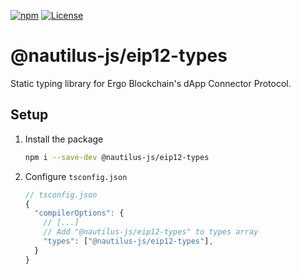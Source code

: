 [![npm](https://badgen.net/npm/v/@nautilus-js/eip12-types)](https://www.npmjs.com/package/@nautilus-js/eip12-types)
[![License](https://badgen.net/github/license/capt-nemo429/eip12-types/)](https://github.com/capt-nemo429/eip12-types/LICENSE)

# @nautilus-js/eip12-types

Static typing library for Ergo Blockchain's dApp Connector Protocol.

## Setup

1. Install the package

   ```sh
   npm i --save-dev @nautilus-js/eip12-types
   ```

2. Configure `tsconfig.json`

   ```typescript
   // tsconfig.json
   {
     "compilerOptions": {
       // [...]
       // Add "@nautilus-js/eip12-types" to types array
       "types": ["@nautilus-js/eip12-types"],
     }
   }
   ```
